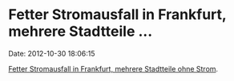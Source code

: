 Fetter Stromausfall in Frankfurt, mehrere Stadtteile \...
=========================================================

Date: 2012-10-30 18:06:15

[Fetter Stromausfall in Frankfurt, mehrere Stadtteile ohne
Strom](http://www.hr-online.de/website/rubriken/nachrichten/indexhessen34938.jsp?rubrik=36082&key=standard_document_46517071).
